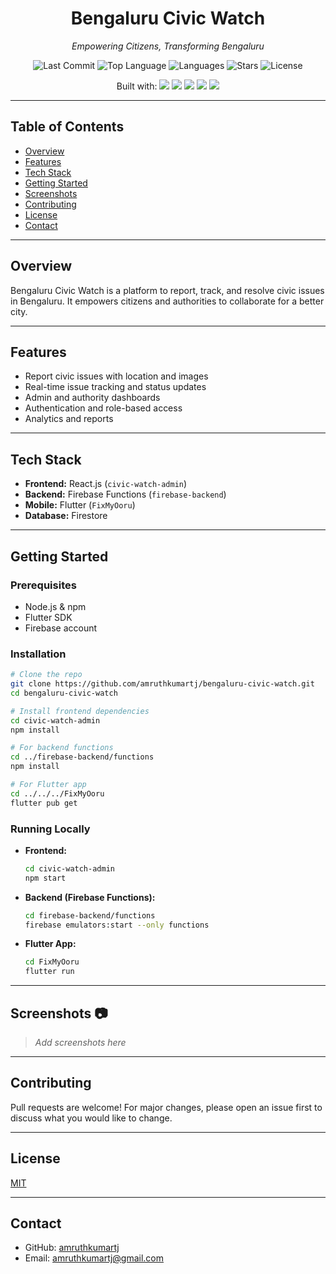 <div align="center">
  <h1><b>Bengaluru Civic Watch</b></h1>
  <p><i>Empowering Citizens, Transforming Bengaluru</i></p>
  <p>
    <img src="https://img.shields.io/github/last-commit/amruthkumartj/bengaluru-civic-watch" alt="Last Commit"/>
    <img src="https://img.shields.io/github/languages/top/amruthkumartj/bengaluru-civic-watch" alt="Top Language"/>
    <img src="https://img.shields.io/github/languages/count/amruthkumartj/bengaluru-civic-watch" alt="Languages"/>
    <img src="https://img.shields.io/github/stars/amruthkumartj/bengaluru-civic-watch?style=social" alt="Stars"/>
    <img src="https://img.shields.io/github/license/amruthkumartj/bengaluru-civic-watch" alt="License"/>
  </p>
  <p>Built with:
    <img src="https://img.shields.io/badge/Flutter-02569B?logo=flutter&logoColor=white"/>
    <img src="https://img.shields.io/badge/Firebase-FFCA28?logo=firebase&logoColor=black"/>
    <img src="https://img.shields.io/badge/Firestore-FFA000?logo=google-cloud&logoColor=white"/>
    <img src="https://img.shields.io/badge/Node.js-339933?logo=node.js&logoColor=white"/>
    <img src="https://img.shields.io/badge/React-20232A?logo=react&logoColor=61DAFB"/>
  </p>
</div>

---

## Table of Contents

- [Overview](#overview)
- [Features](#features)
- [Tech Stack](#tech-stack)
- [Getting Started](#getting-started)
- [Screenshots](#screenshots)
- [Contributing](#contributing)
- [License](#license)
- [Contact](#contact)

---

## Overview

Bengaluru Civic Watch is a platform to report, track, and resolve civic issues in Bengaluru. It empowers citizens and authorities to collaborate for a better city.

---

## Features

- Report civic issues with location and images
- Real-time issue tracking and status updates
- Admin and authority dashboards
- Authentication and role-based access
- Analytics and reports

---

## Tech Stack

- **Frontend:** React.js (`civic-watch-admin`)
- **Backend:** Firebase Functions (`firebase-backend`)
- **Mobile:** Flutter (`FixMyOoru`)
- **Database:** Firestore

---

## Getting Started

### Prerequisites

- Node.js & npm
- Flutter SDK
- Firebase account

### Installation

```bash
# Clone the repo
git clone https://github.com/amruthkumartj/bengaluru-civic-watch.git
cd bengaluru-civic-watch

# Install frontend dependencies
cd civic-watch-admin
npm install

# For backend functions
cd ../firebase-backend/functions
npm install

# For Flutter app
cd ../../../FixMyOoru
flutter pub get
```

### Running Locally

- **Frontend:**
  ```bash
  cd civic-watch-admin
  npm start
  ```
- **Backend (Firebase Functions):**
  ```bash
  cd firebase-backend/functions
  firebase emulators:start --only functions
  ```
- **Flutter App:**
  ```bash
  cd FixMyOoru
  flutter run
  ```

---

## Screenshots :camera:

> _Add screenshots here_

---

## Contributing

Pull requests are welcome! For major changes, please open an issue first to discuss what you would like to change.

---

## License

[MIT](LICENSE)

---

## Contact

- GitHub: [amruthkumartj](https://github.com/amruthkumartj)
- Email: amruthkumartj@gmail.com
